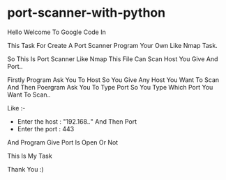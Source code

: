 # port-scanner-with-python
Hello Welcome To Google Code In

This Task For Create A Port Scanner Program Your Own Like Nmap Task.

So This Is Port Scanner Like Nmap This File Can Scan Host You Give And Port..

Firstly Program Ask You To Host So You Give Any Host You Want To Scan
And Then Poergram Ask You To Type Port So You Type Which Port You Want To Scan..

Like :- 

* Enter the host : "192.168.*.*"
  And Then Port
* Enter the port : 443

And Program Give Port Is Open Or Not

This Is My Task

Thank You :)
